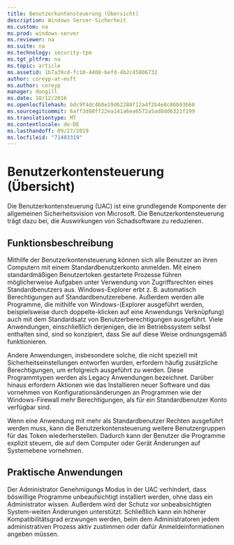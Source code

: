 ```yaml
---
title: Benutzerkontensteuerung (Übersicht)
description: Windows Server-Sicherheit
ms.custom: na
ms.prod: windows-server
ms.reviewer: na
ms.suite: na
ms.technology: security-tpm
ms.tgt_pltfrm: na
ms.topic: article
ms.assetid: 1b7a39cd-fc10-4408-befd-4b2c45806732
author: coreyp-at-msft
ms.author: coreyp
manager: dongill
ms.date: 10/12/2016
ms.openlocfilehash: bdc9f4dc4b8e19d62288f12a4f2b4e8c86b93b68
ms.sourcegitcommit: 6aff3d88ff22ea141a6ea6572a5ad8dd6321f199
ms.translationtype: MT
ms.contentlocale: de-DE
ms.lasthandoff: 09/27/2019
ms.locfileid: "71403319"
---
```

# <a name="user-account-control-overview"></a>Benutzerkontensteuerung (Übersicht)
Die Benutzerkontensteuerung \(UAC\) ist eine grundlegende Komponente der allgemeinen Sicherheitsvision von Microsoft.  Die Benutzerkontensteuerung trägt dazu bei, die Auswirkungen von Schadsoftware zu reduzieren.

## <a name="BKMK_OVER"></a>Funktionsbeschreibung
Mithilfe der Benutzerkontensteuerung können sich alle Benutzer an ihren Computern mit einem Standardbenutzerkonto anmelden. Mit einem standardmäßigen Benutzertoken gestartete Prozesse führen möglicherweise Aufgaben unter Verwendung von Zugriffsrechten eines Standardbenutzers aus. Windows-Explorer erbt z. B. automatisch Berechtigungen auf Standardbenutzerebene. Außerdem werden alle Programme, die mithilfe von Windows-\(Explorer ausgeführt werden, beispielsweise durch doppelte\-klicken auf eine Anwendungs Verknüpfung\) auch mit dem Standardsatz von Benutzerberechtigungen ausgeführt. Viele Anwendungen, einschließlich derjenigen, die im Betriebssystem selbst enthalten sind, sind so konzipiert, dass Sie auf diese Weise ordnungsgemäß funktionieren.

Andere Anwendungen, insbesondere solche, die nicht speziell mit Sicherheitseinstellungen entworfen wurden, erfordern häufig zusätzliche Berechtigungen, um erfolgreich ausgeführt zu werden. Diese Programmtypen werden als Legacy Anwendungen bezeichnet. Darüber hinaus erfordern Aktionen wie das Installieren neuer Software und das vornehmen von Konfigurationsänderungen an Programmen wie der Windows-Firewall mehr Berechtigungen, als für ein Standardbenutzer Konto verfügbar sind.

Wenn eine Anwendung mit mehr als Standardbenutzer Rechten ausgeführt werden muss, kann die Benutzerkontensteuerung weitere Benutzergruppen für das Token wiederherstellen. Dadurch kann der Benutzer die Programme explizit steuern, die auf dem Computer oder Gerät Änderungen auf Systemebene vornehmen.

## <a name="BKMK_APP"></a>Praktische Anwendungen
Der Administrator Genehmigungs Modus in der UAC verhindert, dass böswillige Programme unbeaufsichtigt installiert werden, ohne dass ein Administrator wissen. Außerdem wird der Schutz vor unbeabsichtigten System\-weiten Änderungen unterstützt. Schließlich kann ein höherer Kompatibilitätsgrad erzwungen werden, beim dem Administratoren jedem administrativen Prozess aktiv zustimmen oder dafür Anmeldeinformationen angeben müssen.



